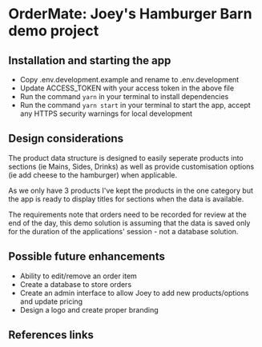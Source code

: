 # OrderMate: Joey's Hamburger Barn demo project

## Installation and starting the app

-   Copy .env.development.example and rename to .env.development
-   Update ACCESS_TOKEN with your access token in the above file
-   Run the command `yarn` in your terminal to install dependencies
-   Run the command `yarn start` in your terminal to start the app, accept any HTTPS security warnings for local development

## Design considerations

The product data structure is designed to easily seperate products into sections (ie Mains, Sides, Drinks) as well as provide customisation options (ie add cheese to the hamburger) when applicable.

As we only have 3 products I've kept the products in the one category but the app is ready to display titles for sections when the data is available.

The requirements note that orders need to be recorded for review at the end of the day, this demo solution is assuming that the data is saved only for the duration of the applications' session - not a database solution.

## Possible future enhancements
-   Ability to edit/remove an order item
-   Create a database to store orders
-   Create an admin interface to allow Joey to add new products/options and update pricing
-   Design a logo and create proper branding

## References links
